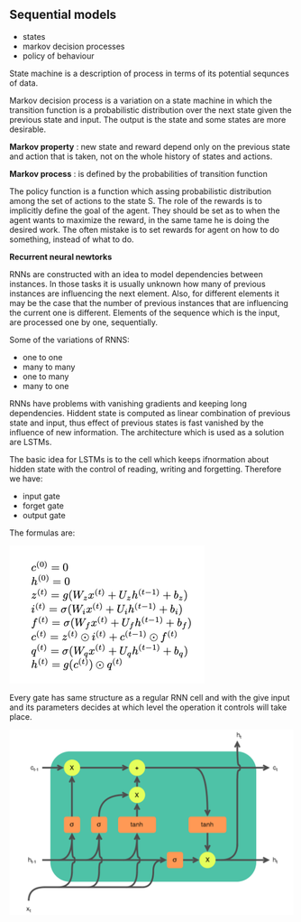 ## Sequential models

- states
- markov decision processes
- policy of behaviour

State machine is a description of process in terms of its potential sequnces of data.

Markov decision process is a variation on a state machine in which the transition function is a probabilistic distribution over the next state given the previous state and input. The output is the state and some states are more desirable. 

**Markov property** : new state and reward depend only on the previous state and action that is taken, not on the whole history of states and actions.

**Markov process** : is defined by the probabilities of transition function 

The policy function is a function which assing probabilistic distribution among the set of actions to the state S. The role of the rewards is to implicitly define the goal of the agent. They should be set as to when the agent wants to maximize the reward, in the same tame he is doing the desired work. The often mistake is to set rewards for agent on how to do something, instead of what to do. 

**Recurrent neural newtorks**

RNNs are constructed with an idea to model dependencies between instances. In those tasks it is usually unknown how many of previous instances are influencing the next element. Also, for different elements it may be the case that the number of previous instances that are influencing the current one is different. Elements of the sequence which is the input, are processed one by one, sequentially. 

Some of the variations of RNNS:
 - one to one
 - many to many
 - one to many
 - many to one
 
 RNNs have problems with vanishing gradients and keeping long dependencies. Hiddent state is computed as linear combination of previous state and input, thus effect of previous states is fast vanished by the influence of new information. The architecture which is used as a solution are LSTMs.
 
 The basic idea for LSTMs is to the cell which keeps ifnormation about hidden state with the control of reading, writing and forgetting. Therefore we have:
 - input gate
 - forget gate
 - output gate
 
 The formulas are:
 
 ![alt_txt](https://github.com/Una865/IntroductionToMachineLearning/blob/main/Week9/Screenshot%202022-07-21%20at%2018.18.23.png)
 
 Every gate has same structure as a regular RNN cell and with the give input and its parameters decides at which level the operation it controls will take place. 
 
 ![alt_txt](https://github.com/Una865/IntroductionToMachineLearning/blob/main/Week9/1*z7bEceNfH6X_N75HA9kyoA.png)
 
 
